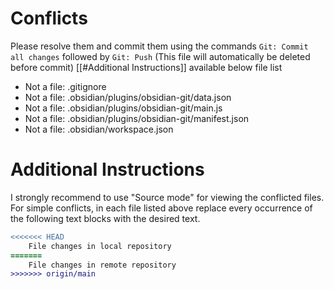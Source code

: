 # Conflicts
Please resolve them and commit them using the commands `Git: Commit all changes` followed by `Git: Push`
(This file will automatically be deleted before commit)
[[#Additional Instructions]] available below file list

- Not a file: .gitignore
- Not a file: .obsidian/plugins/obsidian-git/data.json
- Not a file: .obsidian/plugins/obsidian-git/main.js
- Not a file: .obsidian/plugins/obsidian-git/manifest.json
- Not a file: .obsidian/workspace.json

# Additional Instructions
I strongly recommend to use "Source mode" for viewing the conflicted files. For simple conflicts, in each file listed above replace every occurrence of the following text blocks with the desired text.

```diff
<<<<<<< HEAD
    File changes in local repository
=======
    File changes in remote repository
>>>>>>> origin/main
```